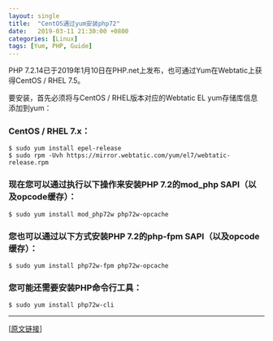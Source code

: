 ```yaml
---
layout: single
title:  "CentOS通过yum安装php72"
date:   2019-03-11 21:30:00 +0800
categories: [Linux]
tags: [Yum, PHP, Guide]
---
```


PHP 7.2.14已于2019年1月10日在PHP.net上发布，也可通过Yum在Webtatic上获得CentOS / RHEL 7.5。

要安装，首先必须将与CentOS / RHEL版本对应的Webtatic EL yum存储库信息添加到yum：
   
### CentOS / RHEL 7.x：

```base
$ sudo yum install epel-release
$ sudo rpm -Uvh https://mirror.webtatic.com/yum/el7/webtatic-release.rpm
```

### 现在您可以通过执行以下操作来安装PHP 7.2的mod_php SAPI（以及opcode缓存）：

```base
$ sudo yum install mod_php72w php72w-opcache
```

### 您也可以通过以下方式安装PHP 7.2的php-fpm SAPI（以及opcode缓存）：

```base
$ sudo yum install php72w-fpm php72w-opcache
```

### 您可能还需要安装PHP命令行工具：

```base
$ sudo yum install php72w-cli
```

---
[[原文链接](https://webtatic.com/packages/php72/)]
